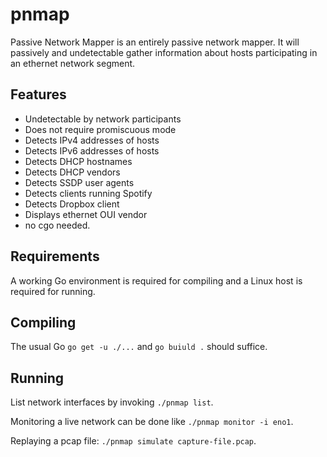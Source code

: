 pnmap
=====

Passive Network Mapper is an entirely passive network mapper. It will
passively and undetectable gather information about hosts participating
in an ethernet network segment.

Features
--------

- Undetectable by network participants
- Does not require promiscuous mode
- Detects IPv4 addresses of hosts
- Detects IPv6 addresses of hosts
- Detects DHCP hostnames
- Detects DHCP vendors
- Detects SSDP user agents
- Detects clients running Spotify
- Detects Dropbox client
- Displays ethernet OUI vendor
- no cgo needed.

Requirements
------------

A working Go environment is required for compiling and a Linux host is required for running.

Compiling
---------

The usual Go `go get -u ./...` and `go buiuld .` should suffice.

Running
-------
List network interfaces by invoking `./pnmap list`.

Monitoring a live network can be done like `./pnmap monitor -i eno1`.

Replaying a pcap file: `./pnmap simulate capture-file.pcap`.
